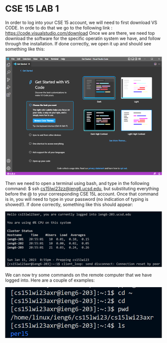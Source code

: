 # CSE 15 LAB 1

In order to log into your CSE 15 account, we will need to first download VS CODE. In orde to do that we go to the following link : https://code.visualstudio.com/download
Once we are there, we need top download the software for the specific operatin system we have, and follow through the installation. If done correctly, we open it up and should see something like this:

![Image](Capture.PNG)

Then we need to open a terminal using bash, and type in the following command: $ ssh cs15lwi23zz@ieng6.ucsd.edu, but substituting everything before the @ to your corresponding CSE 15L account. Once that command is in, you will need to type in your password (no indication of typing is showed!). If done correctly, something like this should appear: 

![Image](goodSignInCapture.png)

We can now try some commands on the remote computer that we have logged into. Here are a couple of examples:

![Image](commandsInVS.png)
